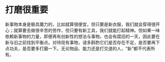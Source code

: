 # 打磨很重要

新事物本身是极具魔力的，比如就算很便宜，但只要是新衣服，我们就会穿得很开心；就算要去做很辛苦的劳作，但只要有新工具，我们就能打起精神。但如果一味依赖新事物的力量，即便再有创新性的想法与事物，也会有腐旧的一天，因此要在新与旧之前找到平衡点。对待现有事物，请多斟酌它们是否存在不足，是否要再下点功夫，是否要多打磨一下。无论物品、能力还是打交道的人，“新”都不代表所有。